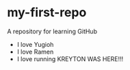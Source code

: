 # my-first-repo
A repository for learning GitHub
- I love Yugioh
- I love Ramen
- I love running
KREYTON WAS HERE!!!
